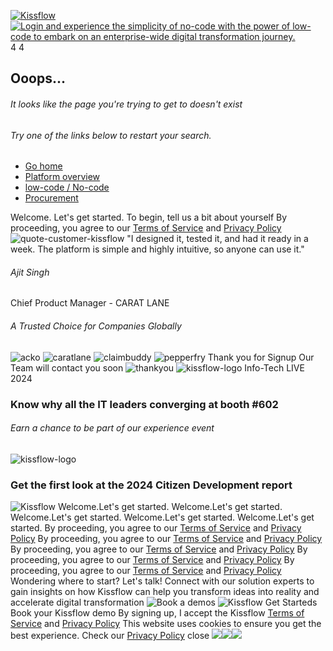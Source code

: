[ ![Kissflow](https://kissflow.com/hubfs/kissflow_logo_web.svg) ](https://kissflow.com/videos/interactive-demo/platform-overview/<https:/kissflow.com/>) [ ![Login and experience the simplicity of no-code with the power of low-code to embark on an enterprise-wide digital transformation journey.](https://kissflow.com/hubfs/KF%20Brand%20Home/kissflow.svg) ](https://kissflow.com/videos/interactive-demo/platform-overview/<javascript:void\(0\);>)
4 4
## Ooops...
###### It looks like the page you're trying to get to doesn't exist 
###### Try one of the links below to restart your search.
  * [Go home](https://kissflow.com/videos/interactive-demo/platform-overview/<https:/kissflow.com/>)
  * [Platform overview](https://kissflow.com/videos/interactive-demo/platform-overview/<https:/kissflow.com/platform/>)
  * [low-code / No-code](https://kissflow.com/videos/interactive-demo/platform-overview/<https:/kissflow.com/low-code/>)
  * [Procurement](https://kissflow.com/videos/interactive-demo/platform-overview/<https:/kissflow.com/procurement/>)


Welcome. Let's get started.
To begin, tell us a bit about yourself
By proceeding, you agree to our [Terms of Service](https://kissflow.com/videos/interactive-demo/platform-overview/<https:/kissflow.com/terms-of-service/> "Terms of Service") and [Privacy Policy](https://kissflow.com/videos/interactive-demo/platform-overview/<https:/kissflow.com/privacy-policy/>)
![quote-customer-kissflow](https://kissflow.com/hs-fs/hubfs/quote.png?width=48&height=32&name=quote.png)
"I designed it, tested it, and had it ready in a week. The platform is simple and highly intuitive, so anyone can use it."
###### Ajit Singh
Chief Product Manager - CARAT LANE
###### A Trusted Choice for Companies Globally
![acko](https://kissflow.com/hubfs/caratlane-1.svg)
![caratlane](https://kissflow.com/hubfs/claimbuddy.svg)
![claimbuddy](https://kissflow.com/hubfs/pepperfry-popup.svg)
![pepperfry](https://kissflow.com/hubfs/acko-1.svg)
Thank you for Signup
Our Team will contact you soon
![thankyou](https://kissflow.com/hubfs/20215080/thankyou.svg)
![kissflow-logo](https://kissflow.com/hubfs/banner.webp)
Info-Tech LIVE 2024
### Know why all the IT leaders converging at booth #602
###### Earn a chance to be part of our experience event
![kissflow-logo](https://kissflow.com/hubfs/Citizen-development.webp)
### Get the first look at the 2024 Citizen Development report
![Kissflow](https://kissflow.com/hubfs/kissflow_logo_web.svg)
Welcome.Let's get started.
Welcome.Let's get started.
Welcome.Let's get started.
Welcome.Let's get started.
Welcome.Let's get started.
By proceeding, you agree to our [Terms of Service](https://kissflow.com/videos/interactive-demo/platform-overview/<https:/kissflow.com/terms-of-service/> "Terms of Service") and [Privacy Policy](https://kissflow.com/videos/interactive-demo/platform-overview/<https:/kissflow.com/privacy-policy/>)
By proceeding, you agree to our [Terms of Service](https://kissflow.com/videos/interactive-demo/platform-overview/<https:/kissflow.com/terms-of-service/> "Terms of Service") and [Privacy Policy](https://kissflow.com/videos/interactive-demo/platform-overview/<https:/kissflow.com/privacy-policy/>)
By proceeding, you agree to our [Terms of Service](https://kissflow.com/videos/interactive-demo/platform-overview/<https:/kissflow.com/terms-of-service/> "Terms of Service") and [Privacy Policy](https://kissflow.com/videos/interactive-demo/platform-overview/<https:/kissflow.com/privacy-policy/>)
By proceeding, you agree to our [Terms of Service](https://kissflow.com/videos/interactive-demo/platform-overview/<https:/kissflow.com/terms-of-service/> "Terms of Service") and [Privacy Policy](https://kissflow.com/videos/interactive-demo/platform-overview/<https:/kissflow.com/privacy-policy/>)
By proceeding, you agree to our [Terms of Service](https://kissflow.com/videos/interactive-demo/platform-overview/<https:/kissflow.com/terms-of-service/> "Terms of Service") and [Privacy Policy](https://kissflow.com/videos/interactive-demo/platform-overview/<https:/kissflow.com/privacy-policy/>)
Wondering where to start? Let's talk!
Connect with our solution experts to gain insights on how Kissflow can help you transform ideas into reality and accelerate digital transformation
![Book a demos](https://kissflow.com/hubfs/booka-a-demo.png)
![Kissflow Get Starteds](https://kissflow.com/hubfs/mob-banner.png)
Book your Kissflow demo
By signing up, I accept the Kissflow [Terms of Service](https://kissflow.com/videos/interactive-demo/platform-overview/<https:/kissflow.com/terms-of-service/> "Terms of Service") and [Privacy Policy](https://kissflow.com/videos/interactive-demo/platform-overview/<https:/kissflow.com/privacy-policy/>)
This website uses cookies to ensure you get the best experience. Check our [Privacy Policy](https://kissflow.com/videos/interactive-demo/platform-overview/<https:/kissflow.com/privacy-policy/#cookies>)
close
![](https://bat.bing.com/action/0?ti=5102583&Ver=2&mid=0d124ecf-012a-4de9-aefe-12786cb279d1&bo=1&sid=6d387180dd4911efa2cbaf52cd28afa5&vid=6d38ac10dd4911efb53775de91966499&vids=1&msclkid=N&pi=918639831&lg=en-US&sw=1080&sh=600&sc=24&tl=Error%20404%20%7C%20Page%20not%20found&p=https%3A%2F%2Fkissflow.com%2Fvideos%2Finteractive-demo%2Fplatform-overview%2Fkissflow-dataform&r=&lt=2040&evt=pageLoad&sv=1&cdb=AQAQ&rn=970524)![](https://bat.bing.com/action/0?ti=5102583&Ver=2&mid=0d124ecf-012a-4de9-aefe-12786cb279d1&bo=2&sid=6d387180dd4911efa2cbaf52cd28afa5&vid=6d38ac10dd4911efb53775de91966499&vids=0&msclkid=N&tpp=1&ea=header_live_demo_button_click&en=Y&p=https%3A%2F%2Fkissflow.com%2Fvideos%2Finteractive-demo%2Fplatform-overview%2Fkissflow-dataform&sw=1080&sh=600&sc=24&evt=custom&cdb=AQAQ&rn=790412)![](https://bat.bing.com/action/0?ti=5102583&Ver=2&mid=0d124ecf-012a-4de9-aefe-12786cb279d1&bo=3&sid=6d387180dd4911efa2cbaf52cd28afa5&vid=6d38ac10dd4911efb53775de91966499&vids=0&msclkid=N&tpp=1&ea=kf_words&en=Y&p=https%3A%2F%2Fkissflow.com%2Fvideos%2Finteractive-demo%2Fplatform-overview%2Fkissflow-dataform&sw=1080&sh=600&sc=24&evt=custom&cdb=AQAQ&rn=798803)